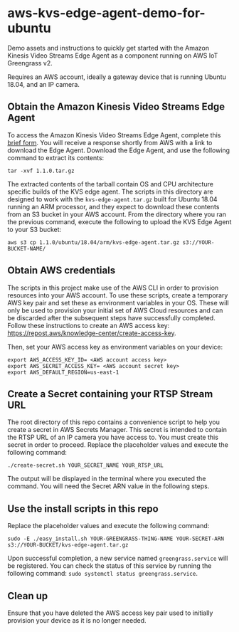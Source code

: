 # aws-kvs-edge-agent-demo-for-ubuntu

Demo assets and instructions to quickly get started with the Amazon Kinesis Video Streams Edge Agent as a component running on AWS IoT Greengrass v2.

Requires an AWS account, ideally a gateway device that is running Ubuntu 18.04, and an IP camera.

## Obtain the Amazon Kinesis Video Streams Edge Agent

To access the Amazon Kinesis Video Streams Edge Agent, complete this [brief form](https://pages.awscloud.com/GLOBAL-launch-DL-KVS-Edge-2023-learn.html). You will receive a response shortly from AWS with a link to download the Edge Agent. Download the Edge Agent, and use the following command to extract its contents:

```
tar -xvf 1.1.0.tar.gz
```

The extracted contents of the tarball contain OS and CPU architecture specific builds of the KVS edge agent. The scripts in this directory are designed to work with the `kvs-edge-agent.tar.gz` built for Ubuntu 18.04 running an ARM processor, and they expect to download these contents from an S3 bucket in your AWS account. From the directory where you ran the previous command, execute the following to upload the KVS Edge Agent to your S3 bucket:

```
aws s3 cp 1.1.0/ubuntu/18.04/arm/kvs-edge-agent.tar.gz s3://YOUR-BUCKET-NAME/
```

## Obtain AWS credentials

The scripts in this project make use of the AWS CLI in order to provision resources into your AWS account. To use these scripts, create a temporary AWS key pair and set these as environment variables in your OS. These will only be used to provision your initial set of AWS Cloud resources and can be discarded after the subsequent steps have successfully completed. Follow these instructions to create an AWS access key: https://repost.aws/knowledge-center/create-access-key.

Then, set your AWS access key as environment variables on your device:

```
export AWS_ACCESS_KEY_ID= <AWS account access key>
export AWS_SECRET_ACCESS_KEY= <AWS account secret key>
export AWS_DEFAULT_REGION=us-east-1
```

## Create a Secret containing your RTSP Stream URL

The root directory of this repo contains a convenience script to help you create a secret in AWS Secrets Manager. This secret is intended to contain the RTSP URL of an IP camera you have access to. You must create this secret in order to proceed. Replace the placeholder values and execute the following command:

```
./create-secret.sh YOUR_SECRET_NAME YOUR_RTSP_URL
```

The output will be displayed in the terminal where you executed the command. You will need the Secret ARN value in the following steps.

## Use the install scripts in this repo

Replace the placeholder values and execute the following command:

```
sudo -E ./easy_install.sh YOUR-GREENGRASS-THING-NAME YOUR-SECRET-ARN s3://YOUR-BUCKET/kvs-edge-agent.tar.gz
```

Upon successful completion, a new service named `greengrass.service` will be registered. You can check the status of this service by running the following command: 
`sudo systemctl status greengrass.service`. 

## Clean up 

Ensure that you have deleted the AWS access key pair used to initially provision your device as it is no longer needed. 

